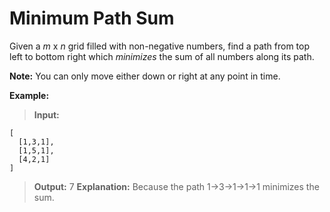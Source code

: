 # Minimum Path Sum

Given a _m_ x _n_ grid filled with non-negative numbers, find a path from top left to bottom right which _minimizes_ the sum of all numbers along its path.

**Note:** You can only move either down or right at any point in time.

**Example:**

>**Input:**
```
[
  [1,3,1],
  [1,5,1],
  [4,2,1]
]
```
>**Output:** 7
>**Explanation:** Because the path 1→3→1→1→1 minimizes the sum.
